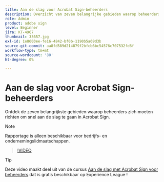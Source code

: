 ```yaml
---
title: Aan de slag voor Acrobat Sign-beheerders
description: Overzicht van zeven belangrijke gebieden waarop beheerders snel aan de slag kunnen in Acrobat Sign
role: Admin
product: adobe sign
level: Beginner
jira: KT-4967
thumbnail: 33657.jpg
exl-id: 1e8603ee-fe16-4842-bf0b-1190b5a69d3b
source-git-commit: aa8fd589d214879f2bfcb6bc54576c707532fd6f
workflow-type: tm+mt
source-wordcount: '80'
ht-degree: 0%

---
```


# Aan de slag voor Acrobat Sign-beheerders

Ontdek de zeven belangrijkste gebieden waarop beheerders zich moeten richten om snel aan de slag te gaan in Acrobat Sign.

>[!NOTE]
>
>Rapportage is alleen beschikbaar voor bedrijfs- en ondernemingslidmaatschappen.

>[!VIDEO](https://video.tv.adobe.com/v/33657?quality=12&learn=on&hidetitle=true)

>[!TIP]
>
>Deze video maakt deel uit van de cursus [Aan de slag met Acrobat Sign voor beheerders](https://experienceleague.adobe.com/?recommended=Sign-A-1-2020.2) dat is gratis beschikbaar op Experience League !
